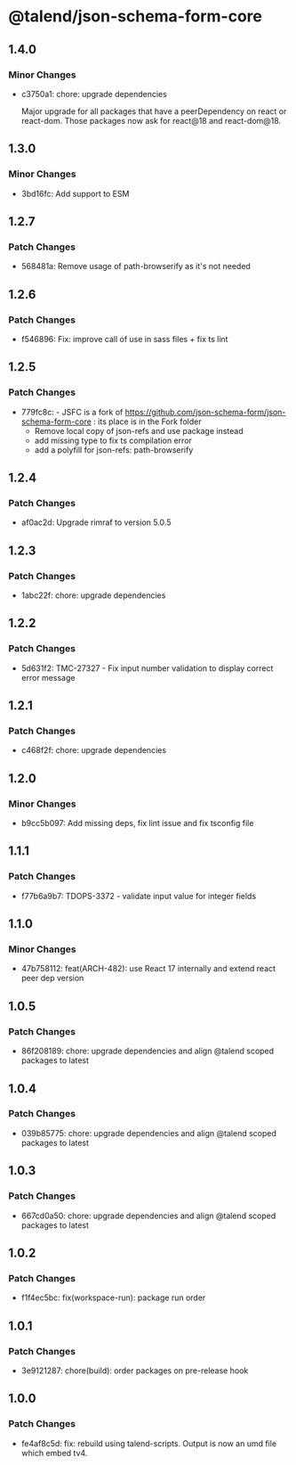 # @talend/json-schema-form-core

## 1.4.0

### Minor Changes

- c3750a1: chore: upgrade dependencies

  Major upgrade for all packages that have a peerDependency on react or react-dom. Those packages now ask for react@18 and react-dom@18.

## 1.3.0

### Minor Changes

- 3bd16fc: Add support to ESM

## 1.2.7

### Patch Changes

- 568481a: Remove usage of path-browserify as it's not needed

## 1.2.6

### Patch Changes

- f546896: Fix: improve call of use in sass files + fix ts lint

## 1.2.5

### Patch Changes

- 779fc8c: - JSFC is a fork of https://github.com/json-schema-form/json-schema-form-core : its place is in the Fork folder
  - Remove local copy of json-refs and use package instead
  - add missing type to fix ts compilation error
  - add a polyfill for json-refs: path-browserify

## 1.2.4

### Patch Changes

- af0ac2d: Upgrade rimraf to version 5.0.5

## 1.2.3

### Patch Changes

- 1abc22f: chore: upgrade dependencies

## 1.2.2

### Patch Changes

- 5d631f2: TMC-27327 - Fix input number validation to display correct error message

## 1.2.1

### Patch Changes

- c468f2f: chore: upgrade dependencies

## 1.2.0

### Minor Changes

- b9cc5b097: Add missing deps, fix lint issue and fix tsconfig file

## 1.1.1

### Patch Changes

- f77b6a9b7: TDOPS-3372 - validate input value for integer fields

## 1.1.0

### Minor Changes

- 47b758112: feat(ARCH-482): use React 17 internally and extend react peer dep version

## 1.0.5

### Patch Changes

- 86f208189: chore: upgrade dependencies and align @talend scoped packages to latest

## 1.0.4

### Patch Changes

- 039b85775: chore: upgrade dependencies and align @talend scoped packages to latest

## 1.0.3

### Patch Changes

- 667cd0a50: chore: upgrade dependencies and align @talend scoped packages to latest

## 1.0.2

### Patch Changes

- f1f4ec5bc: fix(workspace-run): package run order

## 1.0.1

### Patch Changes

- 3e9121287: chore(build): order packages on pre-release hook

## 1.0.0

### Patch Changes

- fe4af8c5d: fix: rebuild using talend-scripts. Output is now an umd file which embed tv4.
